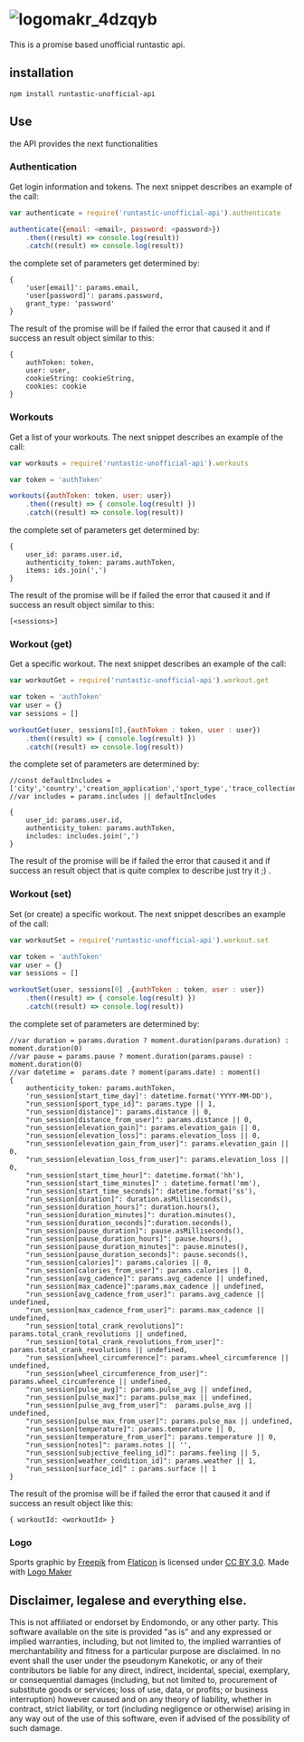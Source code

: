 # ![logomakr_4dzqyb](https://cloud.githubusercontent.com/assets/3071208/23109294/74bb4208-f6dd-11e6-9f09-24e7ac0d9d28.png)

This is a promise based unofficial runtastic api.

## installation 

```
npm install runtastic-unofficial-api
```

## Use

the API provides the next functionalities

### Authentication

Get login information and tokens. The next snippet describes an example of the call:

```js
var authenticate = require('runtastic-unofficial-api').authenticate

authenticate({email: <email>, password: <password>})
    .then((result) => console.log(result))
    .catch((result) => console.log(result))

```

the complete set of parameters get determined by:
```
{
    'user[email]': params.email,
    'user[password]': params.password,
    grant_type: 'password'
}
```

The result of the promise will be if failed the error that caused it and if success an result object similar to this:

```
{
    authToken: token,
    user: user,
    cookieString: cookieString,
    cookies: cookie
}
```

### Workouts

Get a list of your workouts. The next snippet describes an example of the call:

```js
var workouts = require('runtastic-unofficial-api').workouts

var token = 'authToken'

workouts({authToken: token, user: user})
    .then((result) => { console.log(result) })
    .catch((result) => console.log(result))

```

the complete set of parameters get determined by:
```
{
    user_id: params.user.id,
    authenticity_token: params.authToken,
    items: ids.join(',')
}
```

The result of the promise will be if failed the error that caused it and if success an result object similar to this:

```
[<sessions>]
```

### Workout (get)

Get a specific workout. The next snippet describes an example of the call:

```js
var workoutGet = require('runtastic-unofficial-api').workout.get

var token = 'authToken'
var user = {}
var sessions = []

workoutGet(user, sessions[0],{authToken : token, user : user})
    .then((result) => { console.log(result) })
    .catch((result) => console.log(result))

```

the complete set of parameters are determined by:
```
//const defaultIncludes = ['city','country','creation_application','sport_type','trace_collection','zones','sharing_token','neighbourhood']
//var includes = params.includes || defaultIncludes

{
    user_id: params.user.id,
    authenticity_token: params.authToken,
    includes: includes.join(',')
}
```

The result of the promise will be if failed the error that caused it and if success an result object that is quite complex to describe just try it ;) .

### Workout (set)

Set (or create) a specific workout. The next snippet describes an example of the call:

```js
var workoutSet = require('runtastic-unofficial-api').workout.set

var token = 'authToken'
var user = {}
var sessions = []

workoutSet(user, sessions[0] ,{authToken : token, user : user})
    .then((result) => { console.log(result) })
    .catch((result) => console.log(result))

```

the complete set of parameters are determined by:
```
//var duration = params.duration ? moment.duration(params.duration) : moment.duration(0)
//var pause = params.pause ? moment.duration(params.pause) : moment.duration(0)
//var datetime =  params.date ? moment(params.date) : moment()
{
    authenticity_token: params.authToken,
    'run_session[start_time_day]': datetime.format('YYYY-MM-DD'),
    "run_session[sport_type_id]": params.type || 1,
    "run_session[distance]": params.distance || 0,
    "run_session[distance_from_user]": params.distance || 0,
    "run_session[elevation_gain]": params.elevation_gain || 0,
    "run_session[elevation_loss]": params.elevation_loss || 0,
    "run_session[elevation_gain_from_user]": params.elevation_gain || 0,
    "run_session[elevation_loss_from_user]": params.elevation_loss || 0,
    "run_session[start_time_hour]": datetime.format('hh'),
    "run_session[start_time_minutes]" : datetime.format('mm'),
    "run_session[start_time_seconds]": datetime.format('ss'),
    "run_session[duration]": duration.asMilliseconds(),
    "run_session[duration_hours]": duration.hours(),
    "run_session[duration_minutes]": duration.minutes(),
    "run_session[duration_seconds]":duration.seconds(),
    "run_session[pause_duration]": pause.asMilliseconds(),
    "run_session[pause_duration_hours]": pause.hours(),
    "run_session[pause_duration_minutes]": pause.minutes(),
    "run_session[pause_duration_seconds]": pause.seconds(),
    "run_session[calories]": params.calories || 0,
    "run_session[calories_from_user]": params.calories || 0,
    "run_session[avg_cadence]": params.avg_cadence || undefined,
    "run_session[max_cadence]":params.max_cadence || undefined,
    "run_session[avg_cadence_from_user]": params.avg_cadence || undefined,
    "run_session[max_cadence_from_user]": params.max_cadence || undefined,
    "run_session[total_crank_revolutions]": params.total_crank_revolutions || undefined,
    "run_session[total_crank_revolutions_from_user]": params.total_crank_revolutions || undefined,
    "run_session[wheel_circumference]": params.wheel_circumference || undefined,
    "run_session[wheel_circumference_from_user]": params.wheel_circumference || undefined,
    "run_session[pulse_avg]": params.pulse_avg || undefined,
    "run_session[pulse_max]": params.pulse_max || undefined,
    "run_session[pulse_avg_from_user]":  params.pulse_avg || undefined,
    "run_session[pulse_max_from_user]": params.pulse_max || undefined,
    "run_session[temperature]": params.temperature || 0,
    "run_session[temperature_from_user]": params.temperature || 0,
    "run_session[notes]": params.notes || '',
    "run_session[subjective_feeling_id]": params.feeling || 5,
    "run_session[weather_condition_id]": params.weather || 1,
    "run_session[surface_id]" : params.surface || 1
}
```

The result of the promise will be if failed the error that caused it and if success an result object like this:

```
{ workoutId: <workoutId> }
```

### Logo 

Sports graphic by <a href="http://www.flaticon.com/authors/freepik">Freepik</a> from <a href="http://www.flaticon.com/">Flaticon</a> is licensed under <a href="http://creativecommons.org/licenses/by/3.0/" title="Creative Commons BY 3.0">CC BY 3.0</a>. Made with <a href="http://logomakr.com" title="Logo Maker">Logo Maker</a>

## Disclaimer, legalese and everything else.

This is not affiliated or endorset by Endomondo, or any other party. This software available on the site is provided "as is" and any expressed or implied warranties, including, but not limited to, the implied warranties of merchantability and fitness for a particular purpose are disclaimed. In no event shall the user under the pseudonym Kanekotic, or any of their contributors be liable for any direct, indirect, incidental, special, exemplary, or consequential damages (including, but not limited to, procurement of substitute goods or services; loss of use, data, or profits; or business interruption) however caused and on any theory of liability, whether in contract, strict liability, or tort (including negligence or otherwise) arising in any way out of the use of this software, even if advised of the possibility of such damage.
